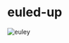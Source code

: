 # euled-up

![euley](https://upload.wikimedia.org/wikipedia/commons/thumb/d/d7/Leonhard_Euler.jpg/220px-Leonhard_Euler.jpg)
